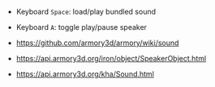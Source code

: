 - Keyboard `Space`: load/play bundled sound
- Keyboard `A`: toggle play/pause speaker

- https://github.com/armory3d/armory/wiki/sound
- https://api.armory3d.org/iron/object/SpeakerObject.html
- https://api.armory3d.org/kha/Sound.html
